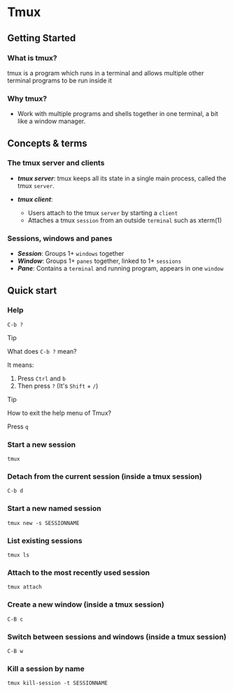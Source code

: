 # Tmux

## Getting Started

### What is tmux?

tmux is a program which runs in a terminal and allows multiple other terminal programs to be run inside it

### Why tmux?

- Work with multiple programs and shells together in one terminal, a bit like a window manager.

## Concepts & terms

### The tmux server and clients

- **_tmux server_**: tmux keeps all its state in a single main process, called the tmux `server`.

- **_tmux client_**:
  - Users attach to the tmux `server` by starting a `client`
  - Attaches a tmux `session` from an outside `terminal` such as xterm(1)

### Sessions, windows and panes

- **_Session_**: Groups 1+ `windows` together
- **_Window_**: Groups 1+ `panes` together, linked to 1+ `sessions`
- **_Pane_**: Contains a `terminal` and running program, appears in one `window`

## Quick start

### Help

```
C-b ?
```

> [!TIP]
> What does `C-b ?` mean?
>
> It means:
>
> 1. Press `Ctrl` and `b`
> 2. Then press `?` (It's `Shift` + `/`)

> [!TIP]
> How to exit the help menu of Tmux?
>
> Press `q`

### Start a new session

```shell
tmux
```

### Detach from the current session (inside a tmux session)

```
C-b d
```

### Start a new named session

```shell
tmux new -s SESSIONNAME
```

### List existing sessions

```shell
tmux ls
```

### Attach to the most recently used session

```shell
tmux attach
```

### Create a new window (inside a tmux session)

```
C-B c
```

### Switch between sessions and windows (inside a tmux session)

```
C-B w
```

### Kill a session by name

```shell
tmux kill-session -t SESSIONNAME
```

